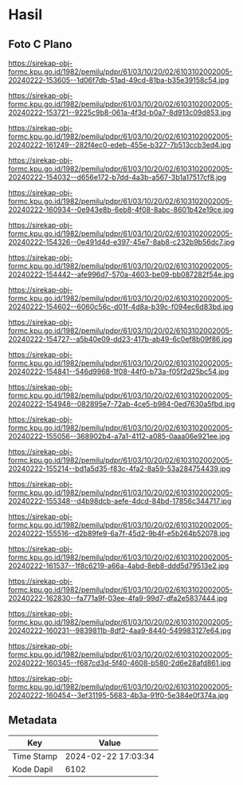# Hasil

## Foto C Plano

https://sirekap-obj-formc.kpu.go.id/1982/pemilu/pdpr/61/03/10/20/02/6103102002005-20240222-153605--1d06f7db-51ad-49cd-81ba-b35e39158c54.jpg

https://sirekap-obj-formc.kpu.go.id/1982/pemilu/pdpr/61/03/10/20/02/6103102002005-20240222-153721--9225c9b8-061a-4f3d-b0a7-8d913c09d853.jpg

https://sirekap-obj-formc.kpu.go.id/1982/pemilu/pdpr/61/03/10/20/02/6103102002005-20240222-161249--282f4ec0-edeb-455e-b327-7b513ccb3ed4.jpg

https://sirekap-obj-formc.kpu.go.id/1982/pemilu/pdpr/61/03/10/20/02/6103102002005-20240222-154032--d656e172-b7dd-4a3b-a567-3b1a17517cf8.jpg

https://sirekap-obj-formc.kpu.go.id/1982/pemilu/pdpr/61/03/10/20/02/6103102002005-20240222-160934--0e943e8b-6eb8-4f08-8abc-8601b42e19ce.jpg

https://sirekap-obj-formc.kpu.go.id/1982/pemilu/pdpr/61/03/10/20/02/6103102002005-20240222-154326--0e491d4d-e397-45e7-8ab8-c232b9b56dc7.jpg

https://sirekap-obj-formc.kpu.go.id/1982/pemilu/pdpr/61/03/10/20/02/6103102002005-20240222-154442--afe996d7-570a-4603-be09-bb087282f54e.jpg

https://sirekap-obj-formc.kpu.go.id/1982/pemilu/pdpr/61/03/10/20/02/6103102002005-20240222-154602--6060c56c-d01f-4d8a-b39c-f094ec6d83bd.jpg

https://sirekap-obj-formc.kpu.go.id/1982/pemilu/pdpr/61/03/10/20/02/6103102002005-20240222-154727--a5b40e09-dd23-417b-ab49-6c0ef8b09f86.jpg

https://sirekap-obj-formc.kpu.go.id/1982/pemilu/pdpr/61/03/10/20/02/6103102002005-20240222-154841--546d9968-1f08-44f0-b73a-f05f2d25bc54.jpg

https://sirekap-obj-formc.kpu.go.id/1982/pemilu/pdpr/61/03/10/20/02/6103102002005-20240222-154948--082895e7-72ab-4ce5-b984-0ed7630a5fbd.jpg

https://sirekap-obj-formc.kpu.go.id/1982/pemilu/pdpr/61/03/10/20/02/6103102002005-20240222-155056--368902b4-a7a1-4112-a085-0aaa06e921ee.jpg

https://sirekap-obj-formc.kpu.go.id/1982/pemilu/pdpr/61/03/10/20/02/6103102002005-20240222-155214--bd1a5d35-f83c-4fa2-8a59-53a284754439.jpg

https://sirekap-obj-formc.kpu.go.id/1982/pemilu/pdpr/61/03/10/20/02/6103102002005-20240222-155348--d4b98dcb-aefe-4dcd-84bd-17856c344717.jpg

https://sirekap-obj-formc.kpu.go.id/1982/pemilu/pdpr/61/03/10/20/02/6103102002005-20240222-155516--d2b89fe9-6a7f-45d2-9b4f-e5b264b52078.jpg

https://sirekap-obj-formc.kpu.go.id/1982/pemilu/pdpr/61/03/10/20/02/6103102002005-20240222-161537--1f8c6219-a66a-4abd-8eb8-ddd5d79513e2.jpg

https://sirekap-obj-formc.kpu.go.id/1982/pemilu/pdpr/61/03/10/20/02/6103102002005-20240222-162830--fa771a9f-03ee-4fa9-99d7-dfa2e5837444.jpg

https://sirekap-obj-formc.kpu.go.id/1982/pemilu/pdpr/61/03/10/20/02/6103102002005-20240222-160231--9839811b-8df2-4aa9-8440-549983127e64.jpg

https://sirekap-obj-formc.kpu.go.id/1982/pemilu/pdpr/61/03/10/20/02/6103102002005-20240222-160345--f687cd3d-5f40-4608-b580-2d6e28afd861.jpg

https://sirekap-obj-formc.kpu.go.id/1982/pemilu/pdpr/61/03/10/20/02/6103102002005-20240222-160454--3ef31195-5683-4b3a-91f0-5e384e0f374a.jpg


## Metadata

| Key        | Value               |
| ---------- | ------------------- |
| Time Stamp | 2024-02-22 17:03:34 |
| Kode Dapil | 6102                |



